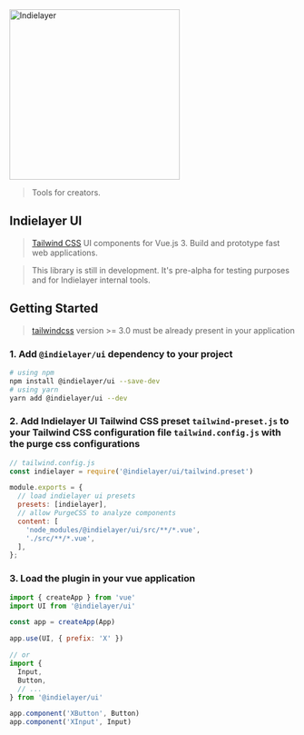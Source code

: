 <a href="https://indielayer.com/">
  <img src="https://user-images.githubusercontent.com/3942799/90314498-25807a80-df0c-11ea-9e3a-b2b919bc9f10.png" alt="Indielayer" width="300" />
</a>

> Tools for creators.

## Indielayer UI

> [Tailwind CSS](https://tailwindcss.com) UI components for Vue.js 3. Build and prototype fast web applications.

<!-- - [📖 Documentation](https://indielayer.com/ui) -->
> This library is still in development. It's pre-alpha for testing purposes and for Indielayer internal tools.

## Getting Started

> [tailwindcss](https://tailwindcss.com) version >= 3.0 must be already present in your application

### 1. Add `@indielayer/ui` dependency to your project

```bash
# using npm
npm install @indielayer/ui --save-dev
# using yarn
yarn add @indielayer/ui --dev
```

### 2. Add Indielayer UI Tailwind CSS preset `tailwind-preset.js` to your Tailwind CSS configuration file `tailwind.config.js` with the purge css configurations

```javascript
// tailwind.config.js
const indielayer = require('@indielayer/ui/tailwind.preset')

module.exports = {
  // load indielayer ui presets
  presets: [indielayer],
  // allow PurgeCSS to analyze components
  content: [
    'node_modules/@indielayer/ui/src/**/*.vue',
    './src/**/*.vue',
  ],
};
```

### 3. Load the plugin in your vue application

```javascript
import { createApp } from 'vue'
import UI from '@indielayer/ui'

const app = createApp(App)

app.use(UI, { prefix: 'X' })

// or
import {
  Input,
  Button,
  // ...
} from '@indielayer/ui'

app.component('XButton', Button)
app.component('XInput', Input)
```

<!-- [📖 &nbsp;Read more](https://indielayer.com/ui) -->
